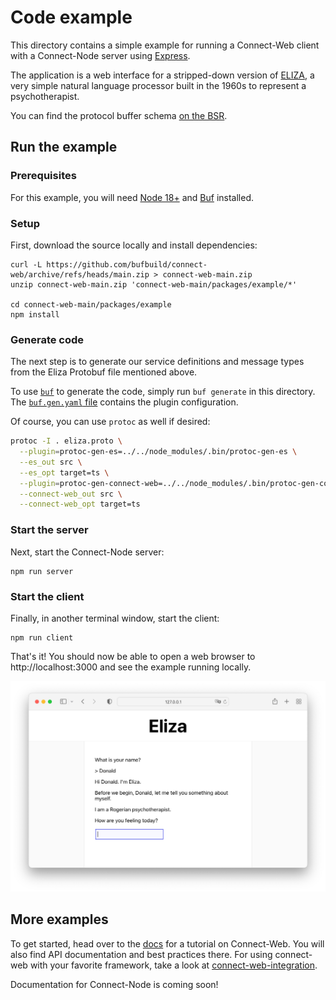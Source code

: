 # Code example

This directory contains a simple example for running a Connect-Web client with a Connect-Node server using [Express](https://expressjs.com/).

The application is a web interface for a stripped-down version of [ELIZA](https://en.wikipedia.org/wiki/ELIZA), a very
simple natural language processor built in the 1960s to represent a psychotherapist. 

You can find the protocol buffer schema [on the BSR](https://buf.build/bufbuild/eliza/tree/main:buf/connect/demo/eliza/v1/eliza.proto).

## Run the example

### Prerequisites

For this example, you will need [Node 18+](https://nodejs.org/en/download/) and [Buf](https://docs.buf.build/installation) installed.  

### Setup

First, download the source locally and install dependencies:

```shell
curl -L https://github.com/bufbuild/connect-web/archive/refs/heads/main.zip > connect-web-main.zip
unzip connect-web-main.zip 'connect-web-main/packages/example/*'

cd connect-web-main/packages/example
npm install
```

### Generate code

The next step is to generate our service definitions and message types from the Eliza Protobuf file mentioned above.

To use [`buf`](https://github.com/bufbuild/buf) to generate the code, simply run `buf generate` in this directory. 
The [`buf.gen.yaml` file](./buf.gen.yaml) contains the plugin configuration. 

Of course, you can use `protoc` as well if desired:

```bash
protoc -I . eliza.proto \
  --plugin=protoc-gen-es=../../node_modules/.bin/protoc-gen-es \
  --es_out src \
  --es_opt target=ts \
  --plugin=protoc-gen-connect-web=../../node_modules/.bin/protoc-gen-connect-web \
  --connect-web_out src \
  --connect-web_opt target=ts
```

### Start the server

Next, start the Connect-Node server:

```shell
npm run server
```

### Start the client

Finally, in another terminal window, start the client:

```shell
npm run client
```

That's it!  You should now be able to open a web browser to http://localhost:3000 and see the example running locally.

![Screenshot](README.png)

## More examples

To get started, head over to the [docs](https://connect.build/docs/web/getting-started)
for a tutorial on Connect-Web. You will also find API documentation and best practices there.
For using connect-web with your favorite framework, take a look at
[connect-web-integration](https://github.com/bufbuild/connect-web-integration).

Documentation for Connect-Node is coming soon!

